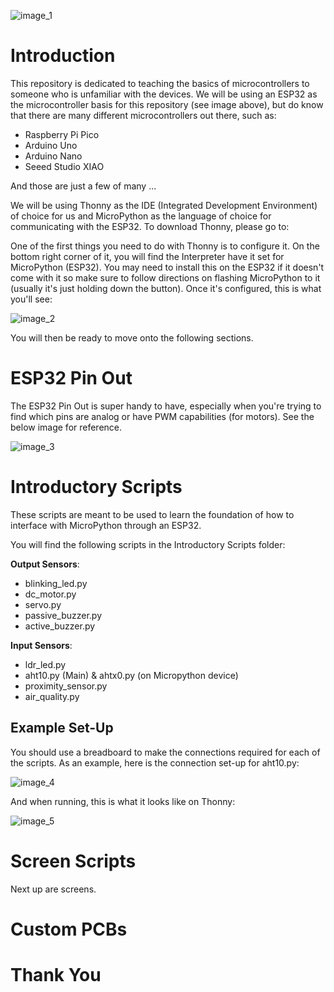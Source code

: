 ![image_1](https://github.com/user-attachments/assets/a343192a-9128-4dd3-b9a4-af106802b5b8)

# Introduction
This repository is dedicated to teaching the basics of microcontrollers to someone who is unfamiliar with the devices. We will be using an ESP32 as the microcontroller basis for this repository (see image above), but do know that there are many different microcontrollers out there, such as:

* Raspberry Pi Pico
* Arduino Uno
* Arduino Nano
* Seeed Studio XIAO


And those are just a few of many ...

We will be using Thonny as the IDE (Integrated Development Environment) of choice for us and MicroPython as the language of choice for communicating with the ESP32. To download Thonny, please go to: 

One of the first things you need to do with Thonny is to configure it. On the bottom right corner of it, you will find the Interpreter have it set for MicroPython (ESP32). You may need to install this on the ESP32 if it doesn't come with it so make sure to follow directions on flashing MicroPython to it (usually it's just holding down the button). Once it's configured, this is what you'll see:

![image_2](https://github.com/user-attachments/assets/cad9482e-0342-41a9-8ec0-64639c6cf4dd)

You will then be ready to move onto the following sections.

# ESP32 Pin Out
The ESP32 Pin Out is super handy to have, especially when you're trying to find which pins are analog or have PWM capabilities (for motors). See the below image for reference.

![image_3](https://github.com/user-attachments/assets/d906f121-c0f6-41e2-b117-8aa0d213a39f)

# Introductory Scripts
These scripts are meant to be used to learn the foundation of how to interface with MicroPython through an ESP32.

You will find the following scripts in the Introductory Scripts folder:

**Output Sensors**:
* blinking_led.py
* dc_motor.py
* servo.py
* passive_buzzer.py
* active_buzzer.py

**Input Sensors**:
* ldr_led.py
* aht10.py (Main) & ahtx0.py (on Micropython device)
* proximity_sensor.py
* air_quality.py

## Example Set-Up
You should use a breadboard to make the connections required for each of the scripts. As an example, here is the connection set-up for aht10.py:

![image_4](https://github.com/user-attachments/assets/79725622-bfe4-48c0-8069-dc47bc20847a)

And when running, this is what it looks like on Thonny:

![image_5](https://github.com/user-attachments/assets/2652bddb-bbd4-4463-8f23-a8703b16fe4b)

# Screen Scripts
Next up are screens.

# Custom PCBs

# Thank You
